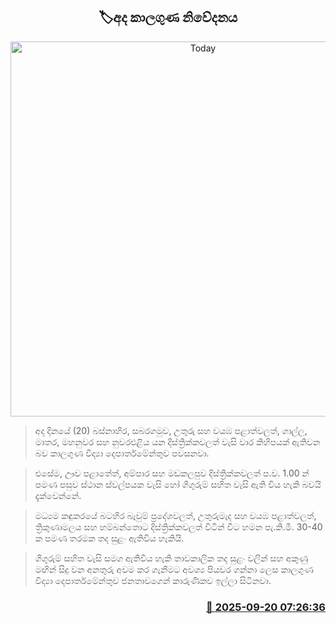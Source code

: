 <p align='center'><b><h2 align='center' title='Today's weather forecast'>🏷අද කාලගුණ නිවේදනය</h2></b></p>
<p align='center'><img src='https://helakuru.sgp1.cdn.digitaloceanspaces.com/esana/images/lib/weather-thumb-new-1[1].jpg' width='600' alt='Today's weather forecast'></p>

> අද දිනයේ (20) බස්නාහිර, සබරගමුව, උතුරු සහ වයඹ පළාත්වලත්, ගාල්ල, මාතර, මහනුවර සහ නුවරඑළිය යන දිස්ත්‍රික්කවලත් වැසි වාර කිහිපයක් ඇතිවන බව කාලගුණ විද්‍යා දෙපාර්තමේන්තුව පවසනවා.

> එසේම, ඌව පළාතේත්, අම්පාර සහ මඩකලපුව දිස්ත්‍රික්කවලත් ප.ව. 1.00 න් පමණ පසුව ස්ථාන ස්වල්පයක වැසි හෝ ගිගුරුම් සහිත වැසි ඇති විය හැකි බවයි දැක්වෙන්නේ.

> මධ්‍යම කඳුකරයේ බටහිර බැවුම් ප්‍රදේශවලත්, උතුරුමැද සහ වයඹ පළාත්වලත්, ත්‍රිකුණාමලය සහ හම්බන්තොට දිස්ත්‍රික්කවලත් විටින් විට හමන පැ.කි.මී. 30-40 ක පමණ තරමක තද සුළං ඇතිවිය හැකියි.

> ගිගුරුම් සහිත වැසි සමග ඇතිවිය හැකි තාවකාලික තද සුළං වලින් සහ අකුණු මඟින් සිදු වන අනතුරු අවම කර ගැනීමට අවශ්‍ය පියවර ගන්නා ලෙස කාලගුණ විද්‍යා දෙපාර්තමේන්තුව ජනතාවගෙන් කාරුණිකව ඉල්ලා සිටිනවා.



<h3 align='right'><a href='https://www.helakuru.lk/esana/p/113811/'>📅 2025-09-20 07:26:36</a></h3>
